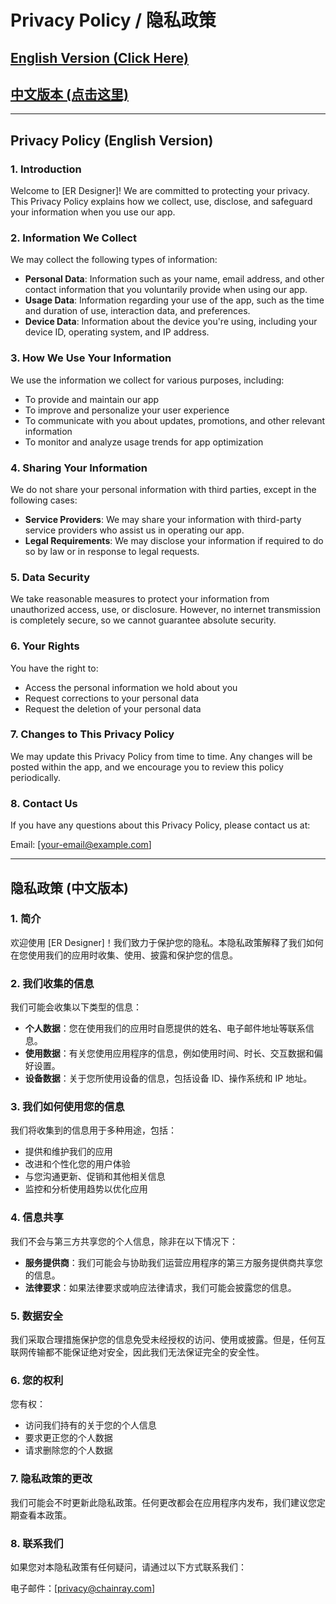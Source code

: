 # Privacy Policy / 隐私政策

## [English Version (Click Here)](#english-version)
## [中文版本 (点击这里)](#中文版本)

---

## <a name="english-version"></a>Privacy Policy (English Version)

### 1. Introduction

Welcome to [ER Designer]! We are committed to protecting your privacy. This Privacy Policy explains how we collect, use, disclose, and safeguard your information when you use our app.

### 2. Information We Collect

We may collect the following types of information:

- **Personal Data**: Information such as your name, email address, and other contact information that you voluntarily provide when using our app.
- **Usage Data**: Information regarding your use of the app, such as the time and duration of use, interaction data, and preferences.
- **Device Data**: Information about the device you're using, including your device ID, operating system, and IP address.

### 3. How We Use Your Information

We use the information we collect for various purposes, including:

- To provide and maintain our app
- To improve and personalize your user experience
- To communicate with you about updates, promotions, and other relevant information
- To monitor and analyze usage trends for app optimization

### 4. Sharing Your Information

We do not share your personal information with third parties, except in the following cases:

- **Service Providers**: We may share your information with third-party service providers who assist us in operating our app.
- **Legal Requirements**: We may disclose your information if required to do so by law or in response to legal requests.

### 5. Data Security

We take reasonable measures to protect your information from unauthorized access, use, or disclosure. However, no internet transmission is completely secure, so we cannot guarantee absolute security.

### 6. Your Rights

You have the right to:

- Access the personal information we hold about you
- Request corrections to your personal data
- Request the deletion of your personal data

### 7. Changes to This Privacy Policy

We may update this Privacy Policy from time to time. Any changes will be posted within the app, and we encourage you to review this policy periodically.

### 8. Contact Us

If you have any questions about this Privacy Policy, please contact us at:

Email: [your-email@example.com]

---

## <a name="中文版本"></a>隐私政策 (中文版本)

### 1. 简介

欢迎使用 [ER Designer]！我们致力于保护您的隐私。本隐私政策解释了我们如何在您使用我们的应用时收集、使用、披露和保护您的信息。

### 2. 我们收集的信息

我们可能会收集以下类型的信息：

- **个人数据**：您在使用我们的应用时自愿提供的姓名、电子邮件地址等联系信息。
- **使用数据**：有关您使用应用程序的信息，例如使用时间、时长、交互数据和偏好设置。
- **设备数据**：关于您所使用设备的信息，包括设备 ID、操作系统和 IP 地址。

### 3. 我们如何使用您的信息

我们将收集到的信息用于多种用途，包括：

- 提供和维护我们的应用
- 改进和个性化您的用户体验
- 与您沟通更新、促销和其他相关信息
- 监控和分析使用趋势以优化应用

### 4. 信息共享

我们不会与第三方共享您的个人信息，除非在以下情况下：

- **服务提供商**：我们可能会与协助我们运营应用程序的第三方服务提供商共享您的信息。
- **法律要求**：如果法律要求或响应法律请求，我们可能会披露您的信息。

### 5. 数据安全

我们采取合理措施保护您的信息免受未经授权的访问、使用或披露。但是，任何互联网传输都不能保证绝对安全，因此我们无法保证完全的安全性。

### 6. 您的权利

您有权：

- 访问我们持有的关于您的个人信息
- 要求更正您的个人数据
- 请求删除您的个人数据

### 7. 隐私政策的更改

我们可能会不时更新此隐私政策。任何更改都会在应用程序内发布，我们建议您定期查看本政策。

### 8. 联系我们

如果您对本隐私政策有任何疑问，请通过以下方式联系我们：

电子邮件：[privacy@chainray.com]

